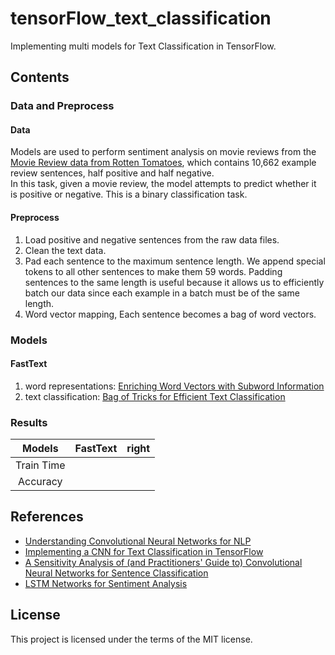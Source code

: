 # tensorFlow_text_classification
Implementing multi models for Text Classification in TensorFlow.

## Contents
### Data and Preprocess
#### Data
Models are used to perform sentiment analysis on movie reviews from the [Movie Review data from Rotten Tomatoes](http://www.cs.cornell.edu/people/pabo/movie-review-data/), which contains 10,662 example review sentences, half positive and half negative.<br/>
In this task, given a movie review, the model attempts to predict whether it is positive or negative. This is a binary classification task.

#### Preprocess
1. Load positive and negative sentences from the raw data files.
2. Clean the text data.
3. Pad each sentence to the maximum sentence length. We append special <PAD> tokens to all other sentences to make them 59 words. Padding sentences to the same length is useful because it allows us to efficiently batch our data since each example in a batch must be of the same length.
4. Word vector mapping, Each sentence becomes a bag of word vectors.

### Models
#### FastText
1. word representations: [Enriching Word Vectors with Subword Information](https://github.com/SunnyMarkLiu/MachineLearning-DeepLearning-Papers/blob/master/Deep%20Learning/Natural%20Language%20Processing/Word%20Embedding/Enriching%20Word%20Vectors%20with%20Subword%20Information.pdf)
2. text classification: [Bag of Tricks for Efficient Text Classification](https://github.com/SunnyMarkLiu/MachineLearning-DeepLearning-Papers/blob/master/Deep%20Learning/Natural%20Language%20Processing/Sentence%20classification/Bag%20of%20Tricks%20for%20Efficient%20Text%20Classification.pdf)

### Results
| Models     | FastText | right |
| :----:     | :----:   | :----: |
| Train Time |  |  |
| Accuracy   |  |  |

## References
- [Understanding Convolutional Neural Networks for NLP](http://www.wildml.com/2015/11/understanding-convolutional-neural-networks-for-nlp/)
- [Implementing a CNN for Text Classification in TensorFlow](http://www.wildml.com/2015/12/implementing-a-cnn-for-text-classification-in-tensorflow)
- [A Sensitivity Analysis of (and Practitioners' Guide to) Convolutional Neural Networks for Sentence Classification](https://arxiv.org/abs/1510.03820)
- [LSTM Networks for Sentiment Analysis](http://deeplearning.net/tutorial/lstm.html)

## License
This project is licensed under the terms of the MIT license.
